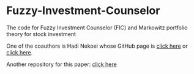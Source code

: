 # Fuzzy-Investment-Counselor
 The code for Fuzzy Investment Counselor (FIC) and Markowitz portfolio theory for stock investment

One of the coauthors is Hadi Nekoei whose GitHub page is [click here](https://hnekoeiq.github.io/) or [click here](https://github.com/hnekoeiq).

Another repository for this paper: [click here](https://github.com/hnekoeiq/Artifical-Stock-Investment)

